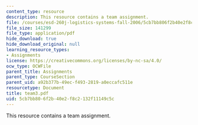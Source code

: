 ```yaml
---
content_type: resource
description: This resource contains a team assignment.
file: /courses/esd-260j-logistics-systems-fall-2006/5cb7bb806f2b40e2f8c2132f11149c5c_team3.pdf
file_size: 141299
file_type: application/pdf
hide_download: true
hide_download_original: null
learning_resource_types:
- Assignments
license: https://creativecommons.org/licenses/by-nc-sa/4.0/
ocw_type: OCWFile
parent_title: Assignments
parent_type: CourseSection
parent_uid: a92b377b-49ec-f493-2819-a0eccafc511e
resourcetype: Document
title: team3.pdf
uid: 5cb7bb80-6f2b-40e2-f8c2-132f11149c5c
---
```

This resource contains a team assignment.